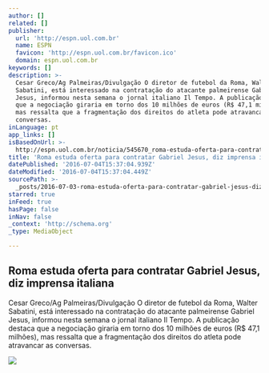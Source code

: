 ```yaml
---
author: []
related: []
publisher:
  url: 'http://espn.uol.com.br'
  name: ESPN
  favicon: 'http://espn.uol.com.br/favicon.ico'
  domain: espn.uol.com.br
keywords: []
description: >-
  Cesar Greco/Ag Palmeiras/Divulgação O diretor de futebol da Roma, Walter
  Sabatini, está interessado na contratação do atacante palmeirense Gabriel
  Jesus, informou nesta semana o jornal italiano Il Tempo. A publicação destaca
  que a negociação giraria em torno dos 10 milhões de euros (R$ 47,1 milhões),
  mas ressalta que a fragmentação dos direitos do atleta pode atravancar as
  conversas.
inLanguage: pt
app_links: []
isBasedOnUrl: >-
  http://espn.uol.com.br/noticia/545670_roma-estuda-oferta-para-contratar-gabriel-jesus-diz-imprensa-italiana
title: 'Roma estuda oferta para contratar Gabriel Jesus, diz imprensa italiana'
datePublished: '2016-07-04T15:37:04.939Z'
dateModified: '2016-07-04T15:37:04.449Z'
sourcePath: >-
  _posts/2016-07-03-roma-estuda-oferta-para-contratar-gabriel-jesus-diz-imprens.md
starred: true
inFeed: true
hasPage: false
inNav: false
_context: 'http://schema.org'
_type: MediaObject

---
```

<article style=""><h1>Roma estuda oferta para contratar Gabriel Jesus, diz imprensa italiana</h1><p>Cesar Greco/Ag Palmeiras/Divulgação O diretor de futebol da Roma, Walter Sabatini, está interessado na contratação do atacante palmeirense Gabriel Jesus, informou nesta semana o jornal italiano Il Tempo. A publicação destaca que a negociação giraria em torno dos 10 milhões de euros (R$ 47,1 milhões), mas ressalta que a fragmentação dos direitos do atleta pode atravancar as conversas.</p><img src="http://cdn.espn.com.br/image/wide/622_d893803e-1ec0-3d16-bd3d-7938dc1968f5.jpg" /></article>
